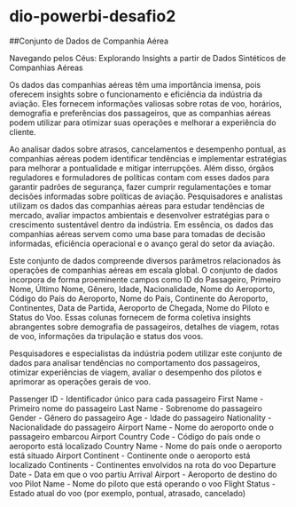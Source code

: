 # dio-powerbi-desafio2

##Conjunto de Dados de Companhia Aérea

Navegando pelos Céus: Explorando Insights a partir de Dados Sintéticos de Companhias Aéreas


Os dados das companhias aéreas têm uma importância imensa, pois oferecem insights sobre o funcionamento e eficiência da indústria da aviação. Eles fornecem informações valiosas sobre rotas de voo, horários, demografia e preferências dos passageiros, que as companhias aéreas podem utilizar para otimizar suas operações e melhorar a experiência do cliente.

Ao analisar dados sobre atrasos, cancelamentos e desempenho pontual, as companhias aéreas podem identificar tendências e implementar estratégias para melhorar a pontualidade e mitigar interrupções. Além disso, órgãos reguladores e formuladores de políticas contam com esses dados para garantir padrões de segurança, fazer cumprir regulamentações e tomar decisões informadas sobre políticas de aviação. Pesquisadores e analistas utilizam os dados das companhias aéreas para estudar tendências de mercado, avaliar impactos ambientais e desenvolver estratégias para o crescimento sustentável dentro da indústria. Em essência, os dados das companhias aéreas servem como uma base para tomadas de decisão informadas, eficiência operacional e o avanço geral do setor da aviação.


Este conjunto de dados compreende diversos parâmetros relacionados às operações de companhias aéreas em escala global. O conjunto de dados incorpora de forma proeminente campos como ID do Passageiro, Primeiro Nome, Último Nome, Gênero, Idade, Nacionalidade, Nome do Aeroporto, Código do País do Aeroporto, Nome do País, Continente do Aeroporto, Continentes, Data de Partida, Aeroporto de Chegada, Nome do Piloto e Status do Voo. Essas colunas fornecem de forma coletiva insights abrangentes sobre demografia de passageiros, detalhes de viagem, rotas de voo, informações da tripulação e status dos voos.

Pesquisadores e especialistas da indústria podem utilizar este conjunto de dados para analisar tendências no comportamento dos passageiros, otimizar experiências de viagem, avaliar o desempenho dos pilotos e aprimorar as operações gerais de voo.


Passenger ID - Identificador único para cada passageiro
First Name - Primeiro nome do passageiro
Last Name - Sobrenome do passageiro
Gender - Gênero do passageiro
Age - Idade do passageiro
Nationality - Nacionalidade do passageiro
Airport Name - Nome do aeroporto onde o passageiro embarcou
Airport Country Code - Código do país onde o aeroporto está localizado
Country Name - Nome do país onde o aeroporto está situado
Airport Continent - Continente onde o aeroporto está localizado
Continents - Continentes envolvidos na rota do voo
Departure Date - Data em que o voo partiu
Arrival Airport - Aeroporto de destino do voo
Pilot Name - Nome do piloto que está operando o voo
Flight Status - Estado atual do voo (por exemplo, pontual, atrasado, cancelado)
